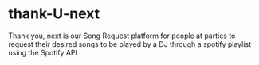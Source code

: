 # thank-U-next
Thank you, next is our Song Request platform for people at parties to request their desired songs to be played by a DJ through a spotify playlist using the Spotify API
